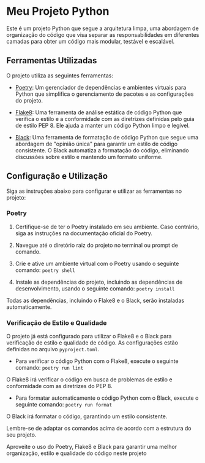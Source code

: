 # Meu Projeto Python

Este é um projeto Python que segue a arquitetura limpa, uma abordagem de organização do código que visa separar as responsabilidades em diferentes camadas para obter um código mais modular, testável e escalável.

## Ferramentas Utilizadas

O projeto utiliza as seguintes ferramentas:

- [Poetry](https://python-poetry.org/): Um gerenciador de dependências e ambientes virtuais para Python que simplifica o gerenciamento de pacotes e as configurações do projeto.

- [Flake8](https://flake8.pycqa.org/): Uma ferramenta de análise estática de código Python que verifica o estilo e a conformidade com as diretrizes definidas pelo guia de estilo PEP 8. Ele ajuda a manter um código Python limpo e legível.

- [Black](https://black.readthedocs.io/): Uma ferramenta de formatação de código Python que segue uma abordagem de "opinião única" para garantir um estilo de código consistente. O Black automatiza a formatação do código, eliminando discussões sobre estilo e mantendo um formato uniforme.

## Configuração e Utilização

Siga as instruções abaixo para configurar e utilizar as ferramentas no projeto:

### Poetry

1. Certifique-se de ter o Poetry instalado em seu ambiente. Caso contrário, siga as instruções na documentação oficial do Poetry.

2. Navegue até o diretório raiz do projeto no terminal ou prompt de comando.

3. Crie e ative um ambiente virtual com o Poetry usando o seguinte comando:
   `poetry shell`

4. Instale as dependências do projeto, incluindo as dependências de desenvolvimento, usando o seguinte comando:
   `poetry install`

Todas as dependências, incluindo o Flake8 e o Black, serão instaladas automaticamente.

### Verificação de Estilo e Qualidade

O projeto já está configurado para utilizar o Flake8 e o Black para verificação de estilo e qualidade de código. As configurações estão definidas no arquivo `pyproject.toml`.

- Para verificar o código Python com o Flake8, execute o seguinte comando:
  `poetry run lint`

O Flake8 irá verificar o código em busca de problemas de estilo e conformidade com as diretrizes do PEP 8.

- Para formatar automaticamente o código Python com o Black, execute o seguinte comando:
  `poetry run format`

O Black irá formatar o código, garantindo um estilo consistente.

Lembre-se de adaptar os comandos acima de acordo com a estrutura do seu projeto.

Aproveite o uso do Poetry, Flake8 e Black para garantir uma melhor organização, estilo e qualidade do código neste projeto
